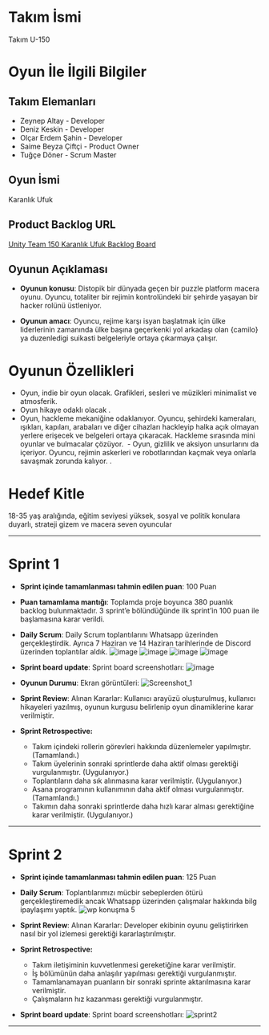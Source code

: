 
# **Takım İsmi**

Takım U-150

# Oyun İle İlgili Bilgiler

## Takım Elemanları
- Zeynep Altay - Developer  
- Deniz Keskin - Developer  
- Olçar Erdem Şahin - Developer  
- Saime Beyza Çiftçi - Product Owner  
- Tuğçe Döner - Scrum Master  


## Oyun İsmi

Karanlık Ufuk

## Product Backlog URL

[Unity Team 150 Karanlık Ufuk Backlog Board](https://app.asana.com/0/1204825645161485/board)

## Oyunun Açıklaması

- **Oyunun konusu**: Distopik bir dünyada geçen bir puzzle platform macera oyunu. Oyuncu, totaliter bir rejimin kontrolündeki bir şehirde yaşayan bir hacker rolünü üstleniyor.

- **Oyunun amacı**: Oyuncu, rejime karşı isyan başlatmak için ülke liderlerinin zamanında ülke başına geçerkenki yol arkadaşı olan {camilo} ya duzenledigi suikasti belgeleriyle ortaya çıkarmaya çalışır.

# Oyunun Özellikleri
- Oyun, indie bir oyun olacak. Grafikleri, sesleri ve müzikleri minimalist ve atmosferik.
- Oyun hikaye odaklı olacak .
- Oyun, hackleme mekaniğine odaklanıyor. Oyuncu, şehirdeki kameraları, ışıkları, kapıları, arabaları ve diğer cihazları hackleyip halka açık olmayan yerlere erişecek ve belgeleri ortaya çıkaracak.  Hackleme sırasında mini oyunlar ve bulmacalar çözüyor.
 - Oyun, gizlilik ve aksiyon unsurlarını da içeriyor. Oyuncu, rejimin askerleri ve robotlarından kaçmak veya onlarla savaşmak zorunda kalıyor. .

# Hedef Kitle
18-35 yaş aralığında, eğitim seviyesi yüksek, sosyal ve politik konulara duyarlı, strateji gizem ve macera seven oyuncular


---

# Sprint 1

- **Sprint içinde tamamlanması tahmin edilen puan**: 100 Puan


- **Puan tamamlama mantığı**: Toplamda proje boyunca 380 puanlık backlog bulunmaktadır. 3 sprint’e bölündüğünde ilk sprint’in 100 puan ile başlamasına karar verildi. 


- **Daily Scrum**: Daily Scrum toplantılarını Whatsapp üzerinden gerçekleştirdik. Ayrıca 7 Haziran ve 14 Haziran tarihlerinde de Discord üzerinden toplantılar aldık.
![image](https://github.com/olcarerdemsahin/U-150/assets/107191006/ca9b22b4-0ed3-4f37-82b2-f0d891728242)
![image](https://github.com/olcarerdemsahin/U-150/assets/107191006/e1895812-2331-4a20-baf8-928e91b5b1f6)
![image](https://github.com/olcarerdemsahin/U-150/assets/107191006/8ba3fd28-4561-4ebe-abde-6a8ff9b0483e)
![image](https://github.com/olcarerdemsahin/U-150/assets/107191006/e124a080-eb51-48b6-90cb-e29c40d76535)


- **Sprint board update**: Sprint board screenshotları: 
![image](https://github.com/olcarerdemsahin/U-150/assets/107191006/75ce1840-a0a6-4511-9852-257a8fb7e0ef)


- **Oyunun Durumu**: Ekran görüntüleri:
![Screenshot_1](https://github.com/olcarerdemsahin/U-150/assets/107191006/98ea8c1a-c794-46a3-80a9-47e5dc8c027c)


- **Sprint Review**: 
Alınan Kararlar: Kullanıcı arayüzü oluşturulmuş, kullanıcı hikayeleri yazılmış, oyunun kurgusu belirlenip oyun dinamiklerine karar verilmiştir. 

- **Sprint Retrospective:**
  -	Takım içindeki rollerin görevleri hakkında düzenlemeler yapılmıştır.  (Tamamlandı.)
  -	Takım üyelerinin sonraki sprintlerde daha aktif olması gerektiği vurgulanmıştır. (Uygulanıyor.)
  -	Toplantıların daha sık alınmasına karar verilmiştir. (Uygulanıyor.)
  -	Asana programının kullanımının daha aktif olması vurgulanmıştır. (Tamamlandı.)
  -	Takımın daha sonraki sprintlerde daha hızlı karar alması gerektiğine karar verilmiştir. (Uygulanıyor.)

---
# Sprint 2

- **Sprint içinde tamamlanması tahmin edilen puan**: 125 Puan

- **Daily Scrum**: Toplantılarımızı mücbir sebeplerden ötürü gerçekleştiremedik ancak Whatsapp üzerinden çalışmalar hakkında bilg ipaylaşımı yaptık.
![wp konuşma 5](https://github.com/olcarerdemsahin/U-150/assets/78545523/32af22d7-092c-4725-b199-d06d800981e6)


- **Sprint Review**:
  Alınan Kararlar: Developer ekibinin oyunu geliştirirken nasıl bir yol izlemesi gerektiği kararlaştırılmıştır.

- **Sprint Retrospective:**
    - Takım iletişiminin kuvvetlenmesi gereketiğine karar verilmiştir.
    - İş bölümünün daha anlaşılır yapılması gerektiği vurgulanmıştır.
    - Tamamlanamayan puanların bir sonraki sprinte aktarılmasına karar verilmiştir.
    - Çalışmaların hız kazanması gerektiği vurgulanmıştır.

- **Sprint board update**: Sprint board screenshotları:
![sprint2](https://github.com/olcarerdemsahin/U-150/assets/78545523/fe3b4dc6-fe7d-4f97-9e89-f9b037963ffb)

---
